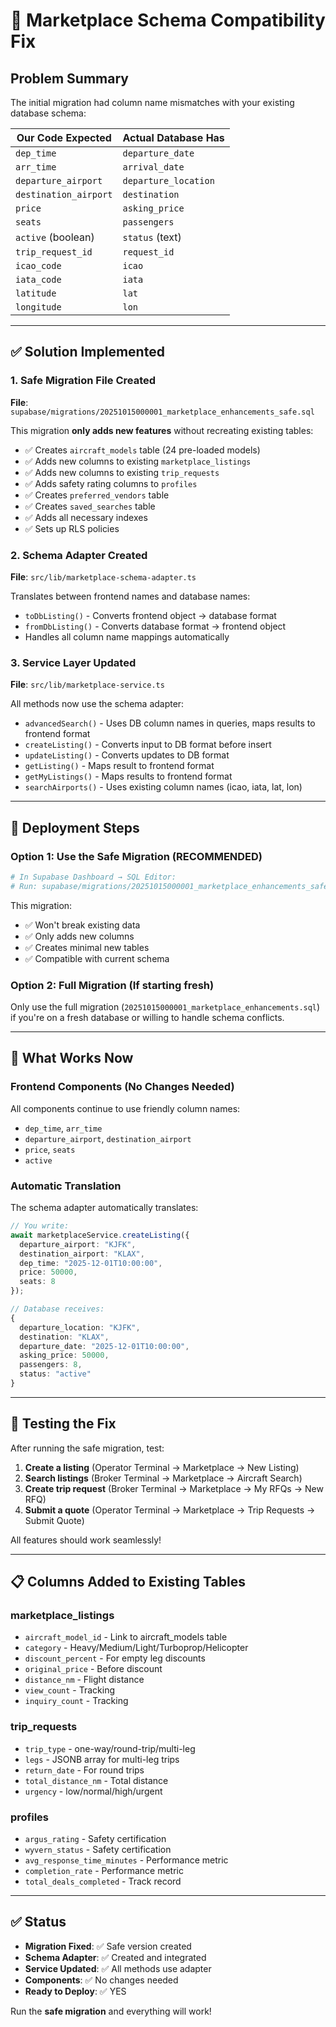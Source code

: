 # 🔧 Marketplace Schema Compatibility Fix

## Problem Summary

The initial migration had column name mismatches with your existing database schema:

| Our Code Expected | Actual Database Has |
|-------------------|-------------------|
| `dep_time` | `departure_date` |
| `arr_time` | `arrival_date` |
| `departure_airport` | `departure_location` |
| `destination_airport` | `destination` |
| `price` | `asking_price` |
| `seats` | `passengers` |
| `active` (boolean) | `status` (text) |
| `trip_request_id` | `request_id` |
| `icao_code` | `icao` |
| `iata_code` | `iata` |
| `latitude` | `lat` |
| `longitude` | `lon` |

---

## ✅ Solution Implemented

### 1. Safe Migration File Created
**File**: `supabase/migrations/20251015000001_marketplace_enhancements_safe.sql`

This migration **only adds new features** without recreating existing tables:
- ✅ Creates `aircraft_models` table (24 pre-loaded models)
- ✅ Adds new columns to existing `marketplace_listings`
- ✅ Adds new columns to existing `trip_requests`
- ✅ Adds safety rating columns to `profiles`
- ✅ Creates `preferred_vendors` table
- ✅ Creates `saved_searches` table
- ✅ Adds all necessary indexes
- ✅ Sets up RLS policies

### 2. Schema Adapter Created
**File**: `src/lib/marketplace-schema-adapter.ts`

Translates between frontend names and database names:
- `toDbListing()` - Converts frontend object → database format
- `fromDbListing()` - Converts database format → frontend object
- Handles all column name mappings automatically

### 3. Service Layer Updated
**File**: `src/lib/marketplace-service.ts`

All methods now use the schema adapter:
- `advancedSearch()` - Uses DB column names in queries, maps results to frontend format
- `createListing()` - Converts input to DB format before insert
- `updateListing()` - Converts updates to DB format
- `getListing()` - Maps result to frontend format
- `getMyListings()` - Maps results to frontend format
- `searchAirports()` - Uses existing column names (icao, iata, lat, lon)

---

## 🚀 Deployment Steps

### Option 1: Use the Safe Migration (RECOMMENDED)

```bash
# In Supabase Dashboard → SQL Editor:
# Run: supabase/migrations/20251015000001_marketplace_enhancements_safe.sql
```

This migration:
- ✅ Won't break existing data
- ✅ Only adds new columns
- ✅ Creates minimal new tables
- ✅ Compatible with current schema

### Option 2: Full Migration (If starting fresh)

Only use the full migration (`20251015000001_marketplace_enhancements.sql`) if you're on a fresh database or willing to handle schema conflicts.

---

## 🎯 What Works Now

### Frontend Components (No Changes Needed)
All components continue to use friendly column names:
- `dep_time`, `arr_time`
- `departure_airport`, `destination_airport`
- `price`, `seats`
- `active`

### Automatic Translation
The schema adapter automatically translates:
```typescript
// You write:
await marketplaceService.createListing({
  departure_airport: "KJFK",
  destination_airport: "KLAX",
  dep_time: "2025-12-01T10:00:00",
  price: 50000,
  seats: 8
});

// Database receives:
{
  departure_location: "KJFK",
  destination: "KLAX",
  departure_date: "2025-12-01T10:00:00",
  asking_price: 50000,
  passengers: 8,
  status: "active"
}
```

---

## 🧪 Testing the Fix

After running the safe migration, test:

1. **Create a listing** (Operator Terminal → Marketplace → New Listing)
2. **Search listings** (Broker Terminal → Marketplace → Aircraft Search)
3. **Create trip request** (Broker Terminal → Marketplace → My RFQs → New RFQ)
4. **Submit a quote** (Operator Terminal → Marketplace → Trip Requests → Submit Quote)

All features should work seamlessly!

---

## 📋 Columns Added to Existing Tables

### marketplace_listings
- `aircraft_model_id` - Link to aircraft_models table
- `category` - Heavy/Medium/Light/Turboprop/Helicopter
- `discount_percent` - For empty leg discounts
- `original_price` - Before discount
- `distance_nm` - Flight distance
- `view_count` - Tracking
- `inquiry_count` - Tracking

### trip_requests
- `trip_type` - one-way/round-trip/multi-leg
- `legs` - JSONB array for multi-leg trips
- `return_date` - For round trips
- `total_distance_nm` - Total distance
- `urgency` - low/normal/high/urgent

### profiles
- `argus_rating` - Safety certification
- `wyvern_status` - Safety certification
- `avg_response_time_minutes` - Performance metric
- `completion_rate` - Performance metric
- `total_deals_completed` - Track record

---

## ✅ Status

- **Migration Fixed**: ✅ Safe version created
- **Schema Adapter**: ✅ Created and integrated
- **Service Updated**: ✅ All methods use adapter
- **Components**: ✅ No changes needed
- **Ready to Deploy**: ✅ YES

Run the **safe migration** and everything will work!

